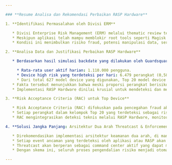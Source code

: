 ```yaml
---

### **Resume Analisa dan Rekomendasi Perbaikan RASP Hardware**

1. **Identifikasi Permasalahan oleh Divisi ERM**

   * Divisi Enterprise Risk Management (ERM) melalui thematic review telah menemukan adanya kelemahan deteksi root pada aplikasi Wondr versi 1.3.2.
   * Meskipun aplikasi telah mampu memblokir root tools seperti Magisk Kitsune, perangkat dengan KernelSU masih dapat melakukan root bypass tanpa terdeteksi sistem keamanan yang ada.
   * Kondisi ini menimbulkan risiko fraud, potensi manipulasi data, serta penyalahgunaan fitur digital banking.

2. **Analisa Data dan Justifikasi Perbaikan RASP Hardware**

   * Berdasarkan hasil simulasi backdate yang dilakukan oleh Guardsquare/Threatcast, diperoleh data berikut:

     * Rata-rata user aktif harian: 1.110.000 pengguna.
     * Device high risk yang terdeteksi per hari: 6.479 perangkat (0,58% dari user aktif harian).
     * Dari total 627 model device yang digunakan, Top 20 model device menyumbang 4.890 threat (72,7%), sedangkan 607 model lainnya hanya 1.833 threat (27,3%).
   * Fakta tersebut menunjukkan bahwa meski proporsi perangkat berisiko sangat kecil dibandingkan total pengguna, konsentrasi ancaman sangat tinggi pada kelompok kecil device.
   * Implementasi RASP Hardware dinilai krusial untuk mendeteksi dan melakukan pemblokiran otomatis terhadap perangkat berisiko tinggi (termasuk varian root tools terbaru) tanpa mengganggu kenyamanan mayoritas pengguna.

3. **Risk Acceptance Criteria (RAC) untuk Top Device**

   * Risk Acceptance Criteria (RAC) difokuskan pada pencegahan fraud akibat perpindahan perangkat berulang dan mitigasi pada Top 20 perangkat paling berisiko.
   * Setiap perangkat dalam kelompok Top 20 yang terdeteksi sebagai risk (root/custom ROM/KernelSU) akan secara otomatis diblokir pada proses onboarding dan akses fitur kritikal, dengan peluang appeal melalui whitelist manual bagi user legitimate.
   * RAC mengintegrasikan deteksi teknis melalui RASP Hardware, monitoring perilaku pengguna, serta pencatatan audit untuk memastikan efektivitas kontrol risiko.

4. **Solusi Jangka Panjang: Arsitektur Dua Arah Threatcast & Enforcement Otomatis**

   * Direkomendasikan implementasi arsitektur keamanan dua arah, di mana aplikasi, backend, dan Threatcast saling terintegrasi secara real-time.
   * Setiap event ancaman yang terdeteksi oleh aplikasi atau RASP akan langsung memicu enforcement otomatis (pemblokiran, force logout, atau pembatasan akses) pada backend, dan status risiko perangkat atau pengguna akan tersimpan secara persist di database.
   * Threatcast akan berperan sebagai command center aktif yang dapat meng-update status risiko dan men-trigger tindakan mitigasi secara real-time melalui integrasi API backend.
   * Dengan skema ini, seluruh proses pengendalian risiko menjadi otomatis, berkelanjutan, dan dapat diaudit secara transparan sehingga mendukung keamanan, kepatuhan, serta inovasi layanan digital banking BNI.

---
```

